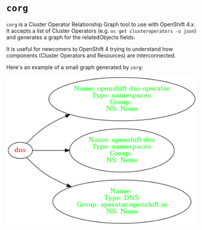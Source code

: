 # `corg`

`corg` is a Cluster Operator Relationship Graph tool to use with OpenShift 4.x. It accepts a list of Cluster Operators (e.g. `oc get clusteroperators -o json`) and generates a graph for the relatedObjects fields.

It is useful for newcomers to OpenShift 4 trying to understand how components (Cluster Operators and Resources) are interconnected.

Here's an example of a small graph generated by `corg`:

![small example](./images/small_example.png)